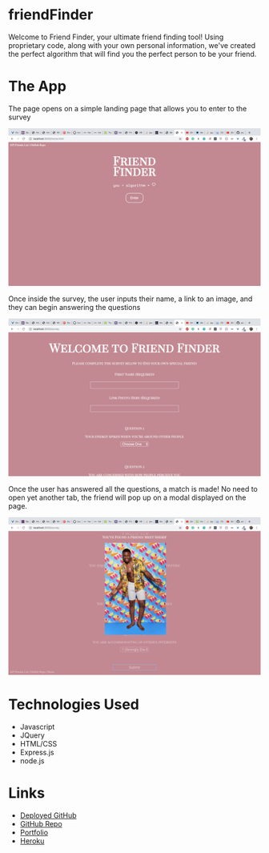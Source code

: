 # friendFinder

Welcome to Friend Finder, your ultimate friend finding tool! Using proprietary code, along with your own personal information, we've created the perfect algorithm that will find you the perfect person to be your friend. 

# The App

The page opens on a simple landing page that allows you to enter to the survey


![Welcome Page](./public/homepage.png)

Once inside the survey, the user inputs their name, a link to an image, and they can begin answering the questions

![Survey Page](./public/survey.png)

Once the user has answered all the questions, a match is made! No need to open yet another tab, the friend will pop up on a modal displayed on the page. 

![Friend Match](./public/match.png)

# Technologies Used

- Javascript
- JQuery
- HTML/CSS
- Express.js
- node.js

# Links 

* [Deployed GitHub](https://gelissa.github.io/friendFinder/)
* [GitHub Repo](https://github.com/gelissa/friendFinder)
* [Portfolio](https://gelissa.github.io/gelissaPortfolio/)
* [Heroku]()